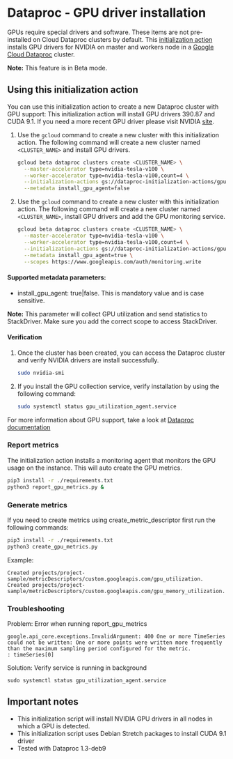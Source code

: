 # Dataproc - GPU driver installation

GPUs require special drivers and software. These items are not pre-installed on Cloud Dataproc clusters by default.
This [initialization action](https://cloud.google.com/dataproc/init-actions) installs GPU drivers for NVIDIA
on master and workers node in a [Google Cloud Dataproc](https://cloud.google.com/dataproc) cluster.

**Note:** This feature is in Beta mode.

## Using this initialization action

You can use this initialization action to create a new Dataproc cluster with GPU support:
This initialization action will install GPU drivers 390.87 and CUDA 9.1. If you need a more recent
GPU driver please visit NVIDIA [site](https://www.nvidia.com/Download/index.aspx?lang=en-us).

1. Use the `gcloud` command to create a new cluster with this initialization action. The following command will create a new cluster named `<CLUSTER_NAME>` and install GPU drivers.
   
    ```bash
    gcloud beta dataproc clusters create <CLUSTER_NAME> \
      --master-accelerator type=nvidia-tesla-v100 \
      --worker-accelerator type=nvidia-tesla-v100,count=4 \
      --initialization-actions gs://dataproc-initialization-actions/gpu/install_gpu_driver.sh \
      --metadata install_gpu_agent=false
    ```

2. Use the `gcloud` command to create a new cluster with this initialization action. The following command will create a new cluster named `<CLUSTER_NAME>`, install GPU drivers and add the GPU monitoring service.
  
    ```bash
    gcloud beta dataproc clusters create <CLUSTER_NAME> \
      --master-accelerator type=nvidia-tesla-v100 \
      --worker-accelerator type=nvidia-tesla-v100,count=4 \
      --initialization-actions gs://dataproc-initialization-actions/gpu/install_gpu_driver.sh \
      --metadata install_gpu_agent=true \
      --scopes https://www.googleapis.com/auth/monitoring.write
    ```
    

#### Supported metadata parameters:
    
  - install_gpu_agent: true|false. This is mandatory value and is case sensitive.
     
  **Note:** This parameter will collect GPU utilization and send statistics to StackDriver. 
            Make sure you add the correct scope to access StackDriver.
    
#### Verification

1. Once the cluster has been created, you can access the Dataproc cluster and verify NVIDIA drivers are install successfully.

    ```bash
    sudo nvidia-smi
    ```
    
2. If you install the GPU collection service, verify installation by using the following command:
    ```bash
    sudo systemctl status gpu_utilization_agent.service
    ```
    
For more information about GPU support, take a look at [Dataproc documentation](https://cloud.google.com/dataproc/docs/concepts/compute/gpus)

### Report metrics

The initialization action installs a monitoring agent that monitors the GPU usage on the instance.
This will auto create the GPU metrics.

```bash
pip3 install -r ./requirements.txt
python3 report_gpu_metrics.py &
```

### Generate metrics

If you need to create metrics using create_metric_descriptor first run the following commands:

```bash
pip3 install -r ./requirements.txt
python3 create_gpu_metrics.py
```
Example:

```
Created projects/project-sample/metricDescriptors/custom.googleapis.com/gpu_utilization.
Created projects/project-sample/metricDescriptors/custom.googleapis.com/gpu_memory_utilization.
```

### Troubleshooting


Problem: Error when running report_gpu_metrics

```
google.api_core.exceptions.InvalidArgument: 400 One or more TimeSeries could not be written: One or more points were written more frequently than the maximum sampling period configured for the metric.
: timeSeries[0]
```

Solution:
Verify service is running in background

```
sudo systemctl status gpu_utilization_agent.service
```

## Important notes

* This initialization script will install NVIDIA GPU drivers in all nodes in which a GPU is detected.
* This initialization script uses Debian Stretch packages to install CUDA 9.1 driver
* Tested with Dataproc 1.3-deb9